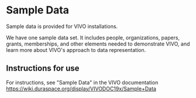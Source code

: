 # Sample Data

Sample data is provided for VIVO installations.

We have one sample data set.  It includes people, organizations, papers, grants, memberships, and other elements needed to demonstrate VIVO, and learn more about VIVO's approach to data representation.

## Instructions for use

For instructions, see "Sample Data" in the VIVO documentation https://wiki.duraspace.org/display/VIVODOC19x/Sample+Data
